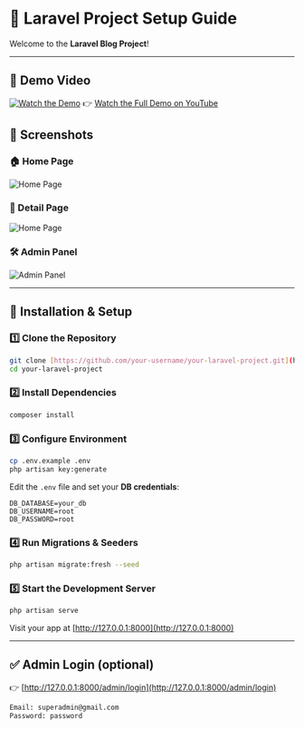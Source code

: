 # 🚀 Laravel Project Setup Guide

Welcome to the **Laravel Blog Project**! 

---

## 🎥 Demo Video
[![Watch the Demo](https://img.youtube.com/vi/VeNfHj6MhgA/maxresdefault.jpg)](https://www.youtube.com/watch?v=VeNfHj6MhgA&t=9025s)
👉 [Watch the Full Demo on YouTube](https://www.youtube.com/watch?v=VeNfHj6MhgA&t=9025s&ab_channel=TraversyMedia)

## 📸 Screenshots


### 🏠 Home Page
![Home Page](https://usairticket.com/wp-content/uploads/2025/07/screencapture-127-0-0-1-8000-2025-07-29-12_43_06.png)

### 🚀 Detail Page
![Home Page](https://usairticket.com/wp-content/uploads/2025/07/screencapture-127-0-0-1-8000-blogposts-100-2025-07-29-12_43_15.png)

### 🛠️ Admin Panel
![Admin Panel](https://usairticket.com/wp-content/uploads/2025/07/screencapture-127-0-0-1-8000-admin-blogposts-2025-07-29-12_41_29.png)

---

## 🚦 Installation & Setup

### 1️⃣ Clone the Repository

```bash
git clone [https://github.com/your-username/your-laravel-project.git](https://github.com/sajjad-cse-ku/taskco-digital-laravel.git)
cd your-laravel-project
````

### 2️⃣ Install Dependencies

```bash
composer install
```

### 3️⃣ Configure Environment

```bash
cp .env.example .env
php artisan key:generate
```

Edit the `.env` file and set your **DB credentials**:

```env
DB_DATABASE=your_db
DB_USERNAME=root
DB_PASSWORD=root
```

### 4️⃣ Run Migrations & Seeders

```bash
php artisan migrate:fresh --seed
```

### 5️⃣ Start the Development Server

```bash
php artisan serve
```

Visit your app at [http://127.0.0.1:8000](http://127.0.0.1:8000)

---

## ✅ Admin Login (optional)
👉 [http://127.0.0.1:8000/admin/login](http://127.0.0.1:8000/admin/login)
```txt
Email: superadmin@gmail.com
Password: password
```
